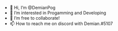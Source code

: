 - 👋 Hi, I’m @DemianPog
- 👀 I’m interested in Progamming and Developing
- 💞️ I’m free to collaborate!
- 📫 How to reach me on discord with Demian.#5107

<!---
DemianCodr/DemianCodr is a ✨ special ✨ repository because its `README.md` (this file) appears on your GitHub profile.
You can click the Preview link to take a look at your changes.
--->
